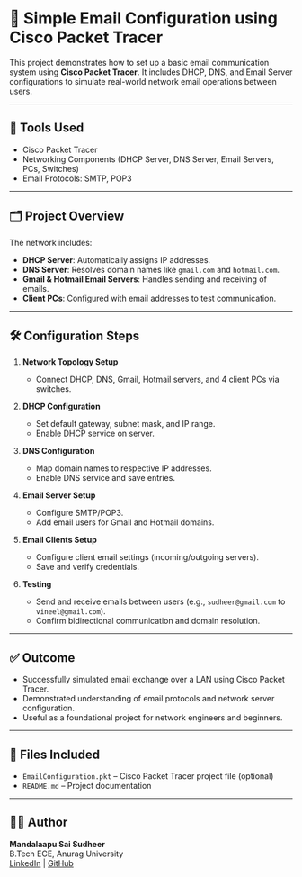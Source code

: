 # 📧 Simple Email Configuration using Cisco Packet Tracer

This project demonstrates how to set up a basic email communication system using **Cisco Packet Tracer**. It includes DHCP, DNS, and Email Server configurations to simulate real-world network email operations between users.

---

## 🔧 Tools Used

- Cisco Packet Tracer
- Networking Components (DHCP Server, DNS Server, Email Servers, PCs, Switches)
- Email Protocols: SMTP, POP3

---

## 🗂️ Project Overview

The network includes:

- **DHCP Server**: Automatically assigns IP addresses.
- **DNS Server**: Resolves domain names like `gmail.com` and `hotmail.com`.
- **Gmail & Hotmail Email Servers**: Handles sending and receiving of emails.
- **Client PCs**: Configured with email addresses to test communication.

---

## 🛠️ Configuration Steps

1. **Network Topology Setup**
   - Connect DHCP, DNS, Gmail, Hotmail servers, and 4 client PCs via switches.

2. **DHCP Configuration**
   - Set default gateway, subnet mask, and IP range.
   - Enable DHCP service on server.

3. **DNS Configuration**
   - Map domain names to respective IP addresses.
   - Enable DNS service and save entries.

4. **Email Server Setup**
   - Configure SMTP/POP3.
   - Add email users for Gmail and Hotmail domains.

5. **Email Clients Setup**
   - Configure client email settings (incoming/outgoing servers).
   - Save and verify credentials.

6. **Testing**
   - Send and receive emails between users (e.g., `sudheer@gmail.com` to `vineel@gmail.com`).
   - Confirm bidirectional communication and domain resolution.

---

## ✅ Outcome

- Successfully simulated email exchange over a LAN using Cisco Packet Tracer.
- Demonstrated understanding of email protocols and network server configuration.
- Useful as a foundational project for network engineers and beginners.

---

## 📁 Files Included

- `EmailConfiguration.pkt` – Cisco Packet Tracer project file (optional)
- `README.md` – Project documentation

---

## 👨‍💻 Author

**Mandalaapu Sai Sudheer**  
B.Tech ECE, Anurag University  
[LinkedIn](https://www.linkedin.com/in/saisudheermandalapu) | [GitHub](https://github.com/isudheer8)


